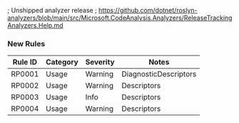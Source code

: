 ; Unshipped analyzer release
; https://github.com/dotnet/roslyn-analyzers/blob/main/src/Microsoft.CodeAnalysis.Analyzers/ReleaseTrackingAnalyzers.Help.md

### New Rules

Rule ID | Category | Severity | Notes
--------|----------|----------|-------
RP0001 | Usage | Warning | DiagnosticDescriptors
RP0002 | Usage | Warning | Descriptors
RP0003 | Usage | Info | Descriptors
RP0004 | Usage | Warning | Descriptors
